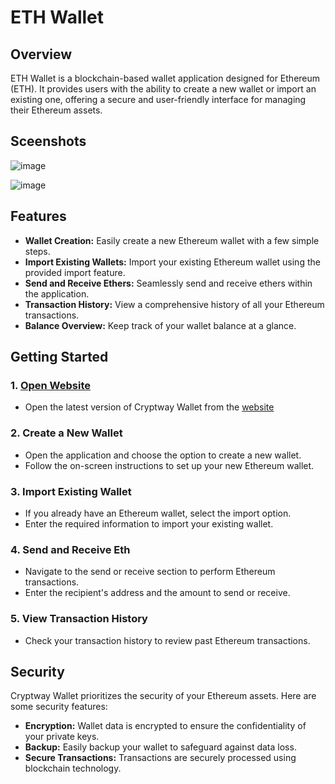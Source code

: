 # ETH Wallet  

## Overview

ETH Wallet is a blockchain-based wallet application designed for Ethereum (ETH). It provides users with the ability to create a new wallet or import an existing one, offering a secure and user-friendly interface for managing their Ethereum assets.

## Sceenshots



![image](https://github.com/Ajinkgupta/ETH-Wallet/assets/76146259/d9f26d99-6932-4b4e-8c1f-20fe2206ef3a)

![image](https://github.com/Ajinkgupta/ETH-Wallet/assets/76146259/f5de2bfa-d5f4-4180-81cc-fad30fa3ae47)

## Features

- **Wallet Creation:** Easily create a new Ethereum wallet with a few simple steps.
- **Import Existing Wallets:** Import your existing Ethereum wallet using the provided import feature.
- **Send and Receive Ethers:** Seamlessly send and receive ethers within the application.
- **Transaction History:** View a comprehensive history of all your Ethereum transactions.
- **Balance Overview:** Keep track of your wallet balance at a glance.

## Getting Started

### 1. [Open Website](https://ethwalletapp.vercel.app)

- Open the latest version of Cryptway Wallet from the [ website](https://ethwalletapp.vercel.app) 


### 2. Create a New Wallet

- Open the application and choose the option to create a new wallet.
- Follow the on-screen instructions to set up your new Ethereum wallet.

### 3. Import Existing Wallet

- If you already have an Ethereum wallet, select the import option.
- Enter the required information to import your existing wallet.

### 4. Send and Receive Eth

- Navigate to the send or receive section to perform Ethereum transactions.
- Enter the recipient's address and the amount to send or receive.

### 5. View Transaction History

- Check your transaction history to review past Ethereum transactions.
 

## Security

Cryptway Wallet prioritizes the security of your Ethereum assets. Here are some security features:

- **Encryption:** Wallet data is encrypted to ensure the confidentiality of your private keys.
- **Backup:** Easily backup your wallet to safeguard against data loss.
- **Secure Transactions:** Transactions are securely processed using blockchain technology.

 
